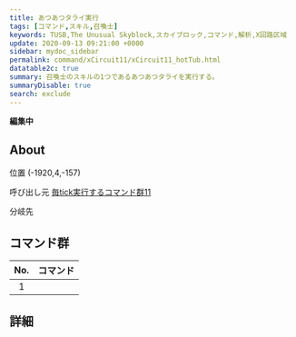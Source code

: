 ```yaml
---
title: あつあつタライ実行
tags: [コマンド,スキル,召喚士]
keywords: TUSB,The Unusual Skyblock,スカイブロック,コマンド,解析,X回路区域
update: 2020-09-13 09:21:00 +0000
sidebar: mydoc_sidebar
permalink: command/xCircuit11/xCircuit11_hotTub.html
datatable2c: true
summary: 召喚士のスキルの1つであるあつあつタライを実行する。
summaryDisable: true
search: exclude
---
```


**編集中**

## About

<span class="tagYellow">位置</span> (-1920,4,-157)

<span class="tagBlack">呼び出し元</span> [毎tick実行するコマンド群11]({{site.baseurl}}/command/xCircuit11/xCircuit11_command.html)

<span class="tagBlue">分岐先</span>

## コマンド群

<div class="datatable2c-begin"></div>

|No.|コマンド|
|:-:|-|
|1|

<div class="datatable2c-end"></div>

## 詳細
